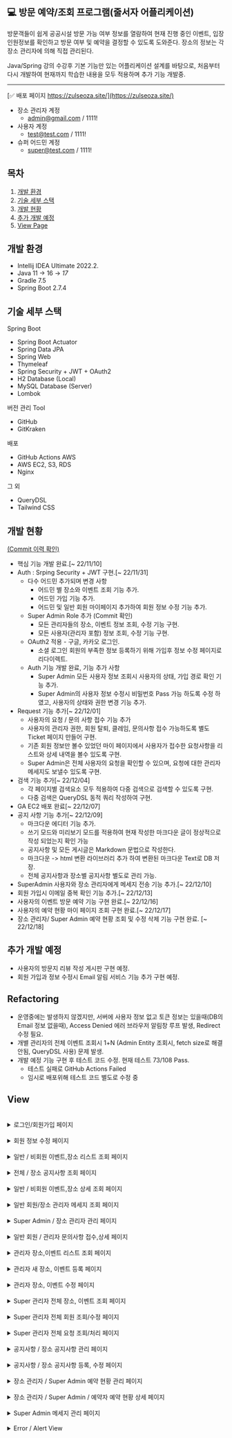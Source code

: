  💻 방문 예약/조회 프로그램(줄서자 어플리케이션)
-------------

방문객들이 쉽게 공공시설 방문 가능 여부 정보를 열람하여 현재 진행 중인 이벤트, 
입장인원정보를 확인하고 방문 여부 및 예약을 결정할 수 있도록 도와준다.
장소의 정보는 각 장소 관리자에 의해 직접 관리된다.

Java/Spring 강의 수강후 기본 기능만 있는 어플리케이션 설계를 바탕으로,
처음부터 다시 개발하여 현재까지 학습한 내용을 모두 적용하며 추가 기능 개발중. 

---

[✅ 배포 페이지 https://zulseoza.site/](https://zulseoza.site/)

- 장소 관리자 계정
    - admin@gmail.com / 1111!
- 사용자 계정
    - test@test.com / 1111!
- 슈퍼 어드민 계정
    - super@test.com / 1111!



## 목차


1. [개발 환경](#개발-환경)
2. [기술 세부 스택](#기술-세부-스택)
3. [개발 현황](#개발-현황)
4. [추가 개발 예정](#추가-개발-예정)
5. [View Page](#View)

## 개발 환경

* Intellij IDEA Ultimate 2022.2.
* Java 11 -> 16 -> *17*
* Gradle 7.5
* Spring Boot 2.7.4

## 기술 세부 스택

Spring Boot

* Spring Boot Actuator
* Spring Data JPA
* Spring Web
* Thymeleaf
* Spring Security + JWT + OAuth2
* H2 Database (Local)
* MySQL Database (Server)
* Lombok

버전 관리 Tool

* GitHub
* GitKraken

배포

* GitHub Actions AWS
* AWS EC2, S3, RDS
* Nginx

그 외

* QueryDSL
* Tailwind CSS



## 개발 현황 

[(Commit 이력 확인)](https://github.com/sussa3007/line-up-project/commits/main)

- 핵심 기능 개발 완료.[~ 22/11/10]
- Auth : Srping Security + JWT 구현.[~ 22/11/31]
    - 다수 어드민 추가되며 변경 사항
        - 어드민 별 장소와 이벤트 조회 기능 추가.
        - 어드민 가입 기능 추가.
        - 어드민 및 일반 회원 마이페이지 추가하여 회원 정보 수정 기능 추가.
    - Super Admin Role 추가 (Commit 확인)
        - 모든 관리자들의 장소, 이벤트 정보 조회, 수정 기능 구현.
        - 모든 사용자(관리자 포함) 정보 조회, 수정 기능 구현.
    - OAuth2 적용 - 구글, 카카오 로그인.
        - 소셜 로그인 회원의 부족한 정보 등록하기 위해 가입후 정보 수정 페이지로 리다이렉트.
    - Auth 기능 개발 완료, 기능 추가 사항
        - Super Admin 모든 사용자 정보 조회시 사용자의 상태, 가입 경로 확인 기능 추가.
        - Super Admin의 사용자 정보 수정시 비밀번호 Pass 가능 하도록 수정 하였고, 사용자의 상태와 권한 변경 기능 추가.
- Request 기능 추가[~ 22/12/01]
    - 사용자의 요청 / 문의 사항 접수 기능 추가
    - 사용자의 관리자 권한, 회원 탈퇴, 클레임, 문의사항 접수 가능하도록 별도 Ticket 페이지 만들어 구현.
    - 기존 회원 정보만 볼수 있었던 마이 페이지에서 사용자가 접수한 요청사항을 리스트와 상세 내역을 볼수 있도록 구현.
    - Super Admin은 전체 사용자의 요청을 확인할 수 있으며, 요청에 대한 관리자 메세지도 보낼수 있도록 구현.
- 검색 기능 추가[~ 22/12/04]
    - 각 페이지별 검색요소 모두 적용하여 다중 검색으로 검색할 수 있도록 구현.
    - 다중 검색은 QueryDSL 동적 쿼리 작성하여 구현.
- GA EC2 배포 완료[~ 22/12/07]
- 공지 사항 기능 추가[~ 22/12/09]
    - 마크다운 에디터 기능 추가.
    - 쓰기 모드와 미리보기 모드를 적용하여 현재 작성한 마크다운 글이 정상적으로 작성 되었는지 확인 가능
    - 공지사항 및 모든 게시글은 Markdown 문법으로 작성한다.
    - 마크다운 -> html 변환 라이브러리 추가 하여 변환된 마크다운 Text로 DB 저장.
    - 전체 공지사항과 장소별 공지사항 별도로 관리 가능.
- SuperAdmin 사용자와 장소 관리자에게 메세지 전송 기능 추가.[~ 22/12/10]
- 회원 가입시 이메일 중복 확인 기능 추가.[~ 22/12/13]
- 사용자의 이벤트 방문 예약 기능 구현 완료.[~ 22/12/16]
- 사용자의 예약 현황 마이 페이지 조회 구현 완료.[~ 22/12/17]
- 장소 관리자/ Super Admin 예약 현황 조회 및 수정 삭제 기능 구현 완료. [~ 22/12/18]
  

## 추가 개발 예정

- 사용자의 방문지 리뷰 작성 게시판 구현 예정.
- 회원 가입과 정보 수정시 Email 알림 서비스 기능 추가 구현 예정.



## Refactoring


- 운영중에는 발생하지 않겠지만, 서버에 사용자 정보 없고 토큰 정보는 있을때(DB의 Email 정보 없을때), Access Denied 에러 브라우저 알림창 루프 발생, Redirect 수정 필요.
- 개별 관리자의 전체 이벤트 조회시 1+N (Admin Entity 조회시, fetch size로 해결안됨, QueryDSL 사용) 문제 발생.
- 개발 예정 기능 구현 후 테스트 코드 수정. 현재 테스트 73/108 Pass.
    - 테스트 실패로 GitHub Actions Failed
    - 임시로 배포위해 테스트 코드 별도로 수정 중


## View

 </br>
 <details>
   <summary> 로그인/회원가입 페이지 </summary>

![image](https://user-images.githubusercontent.com/110886399/207334427-e2b35413-f5d0-4874-aab9-575582d239bb.png)

![image](https://user-images.githubusercontent.com/110886399/207341096-6faaa08f-d651-43f2-8ebc-8954841a66b7.png)


![image](https://user-images.githubusercontent.com/110886399/207327832-343b9fce-c0a6-4fa7-ba40-af28fc7a5a2c.png)


![image](https://user-images.githubusercontent.com/110886399/207341431-382b9815-6075-4c56-a8e0-573905bb8838.png)


 </details>

 </br>
 <details>
   <summary> 회원 정보 수정 페이지 </summary>

![image](https://user-images.githubusercontent.com/110886399/208289796-f9bd79df-09c7-40ca-8b72-1b9a21ae96f5.png)


 </details>

 </br>
 <details>
   <summary> 일반 / 비회원 이벤트,장소 리스트 조회 페이지 </summary>


![image](https://user-images.githubusercontent.com/110886399/208289848-e1e701be-78b6-41c0-99b9-65543716a082.png)



![image](https://user-images.githubusercontent.com/110886399/206916479-7f3343ad-ac8a-4cc2-98ee-66c5ae8e6269.png)



 </details>

 </br>
 <details>
   <summary> 전체 / 장소 공지사항 조회 페이지 </summary>


![image](https://user-images.githubusercontent.com/110886399/207236953-f54613fc-3729-4cc1-9556-9cc8e49d23f1.png)

![image](https://user-images.githubusercontent.com/110886399/207236994-7088f1bb-6307-4489-9e87-62cc4d2b0281.png)


 </details>



 </br>
 <details>
   <summary> 일반 / 비회원 이벤트,장소 상세 조회 페이지 </summary>

![image](https://user-images.githubusercontent.com/110886399/207237055-e1bd98f4-ffb3-42e6-b11b-e3d05eac596d.png)


![image](https://user-images.githubusercontent.com/110886399/207237104-aad4dc33-245b-42b7-9147-5969a8f0341b.png)



 </details>


 </br>
 <details>
   <summary> 일반 회원/장소 관리자 메세지 조회 페이지 </summary>



![image](https://user-images.githubusercontent.com/110886399/207237157-64d62152-8572-48e9-88c8-fbb2b051319c.png)




 </details>


 </br>
 <details>
   <summary> Super Admin / 장소 관리자 관리 페이지 </summary>



![image](https://user-images.githubusercontent.com/110886399/208290021-7bb862d8-cb78-446b-807a-6cc50997e583.png)



![image](https://user-images.githubusercontent.com/110886399/208290005-686d6a33-f23a-46e7-9d1e-aafe826d7032.png)


 </details>



 </br>
 <details>
   <summary> 일반 회원 / 관리자 문의사항 접수,상세 페이지 </summary>


![image](https://user-images.githubusercontent.com/110886399/206916501-4e0703f1-12b3-4a9e-9956-89b53483f9fc.png)


![image](https://user-images.githubusercontent.com/110886399/206916515-050fb298-7d23-46fa-9828-1c47511cd93f.png)


 </details>


 </br>
 <details>
   <summary> 관리자 장소,이벤트 리스트 조회 페이지 </summary>


![image](https://user-images.githubusercontent.com/110886399/206916595-2b9ffb89-00be-459e-9a21-36adcb083ddc.png)

![image](https://user-images.githubusercontent.com/110886399/206916645-d5ac6e13-e239-43ff-8368-11b6066bdffa.png)


 </details>

 </br>
 <details>
   <summary> 관리자 새 장소, 이벤트 등록 페이지 </summary>

![image](https://user-images.githubusercontent.com/110886399/206916664-1377d9cc-52bd-4480-8ef2-4d9117e9a8df.png)

![image](https://user-images.githubusercontent.com/110886399/206916685-215bd497-213e-47f7-8bda-05c1a887ec30.png)


 </details>


 </br>
 <details>
   <summary> 관리자 장소, 이벤트 수정 페이지 </summary>


![image](https://user-images.githubusercontent.com/110886399/206916711-b1df7049-0d4a-47f4-a792-e27e5736f54c.png)


![image](https://user-images.githubusercontent.com/110886399/206916728-b0182124-48f3-45e2-92da-f5e9306c8d49.png)

 </details>

 </br>
 <details>
   <summary> Super 관리자 전체 장소, 이벤트 조회 페이지 </summary>

![image](https://user-images.githubusercontent.com/110886399/206916825-b1aede38-1951-43fa-8baf-354792713fab.png)


![image](https://user-images.githubusercontent.com/110886399/206916837-2f8ccaf3-a079-4f47-b424-48c24df169c3.png)


 </details>

 </br>
 <details>
   <summary> Super 관리자 전체 회원 조회/수정 페이지 </summary>

![image](https://user-images.githubusercontent.com/110886399/207237454-37098e3f-d697-4afa-822f-c8e888f1ccb8.png)


![image](https://user-images.githubusercontent.com/110886399/206916943-4f2b1897-3f52-4d6a-8511-5c269cea2698.png)


 </details>


 </br>
 <details>
   <summary> Super 관리자 전체 요청 조회/처리 페이지 </summary>


![image](https://user-images.githubusercontent.com/110886399/206916978-381c1cd2-9589-4194-b689-8a6b5cd6c12a.png)

![image](https://user-images.githubusercontent.com/110886399/206917018-03b0feab-3d00-4a8d-aeae-7aebb4b2cd84.png)


 </details>

 </br>
 <details>
   <summary> 공지사항 / 장소 공지사항 관리 페이지 </summary>

![image](https://user-images.githubusercontent.com/110886399/206917050-847f3189-3684-4736-b39a-8669ff0ced2d.png)

![image](https://user-images.githubusercontent.com/110886399/206917076-61e1b106-cf44-42e5-bf0a-af36e6507503.png)



 </details>



 </br>
 <details>
   <summary> 공지사항 / 장소 공지사항 등록, 수정 페이지 </summary>

- 쓰기 모드와 미리보기 모드를 적용하여 현재 작성한 마크다운 글이 정상적으로 작성 되었는지 확인 가능


![image](https://user-images.githubusercontent.com/110886399/206917135-2d300fd9-1ca8-4b7d-9ccc-6286e4b559aa.png)



![image](https://user-images.githubusercontent.com/110886399/206917160-c39a18e3-f37b-4529-8743-ceea065486c0.png)


![image](https://user-images.githubusercontent.com/110886399/206917250-63abbc99-3e64-42ce-a334-b1286c247dd0.png)


![image](https://user-images.githubusercontent.com/110886399/206917273-a2687ae1-017f-4443-af53-068a3591e718.png)



 </details>

 </br>
 <details>
   <summary> 장소 관리자 / Super Admin 예약 현황 관리 페이지 </summary>

![image](https://user-images.githubusercontent.com/110886399/208289895-dbafaefd-fb4c-459e-9705-f1f3719a485d.png)


![image](https://user-images.githubusercontent.com/110886399/208289916-881cd9bb-5726-45be-b5a1-3abfd7ee0d97.png)



 </details>

 </br>
 <details>
   <summary> 장소 관리자 / Super Admin / 예약자 예약 현황 상세 페이지 </summary>


![image](https://user-images.githubusercontent.com/110886399/208290429-821c65d9-d196-45e4-90b5-54a6c6644347.png)



 </details>




 </br>
 <details>
   <summary> Super Admin 메세지 관리 페이지 </summary>


![image](https://user-images.githubusercontent.com/110886399/207237542-fb7bd162-386b-43e2-8644-1529b54a0da6.png)



 </details>




 </br>
 <details>
   <summary> Error / Alert View </summary>


![에러 알림](https://user-images.githubusercontent.com/110886399/204716965-d3a7eb02-a114-43c3-b490-b382d659fc3a.png)


![알림](https://user-images.githubusercontent.com/110886399/204717088-b7646839-c3c8-45aa-9304-7bd2376bab69.png)


![image](https://user-images.githubusercontent.com/110886399/206917293-91e514b7-9308-4b25-a255-c3768de7daf2.png)


 </details>




